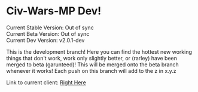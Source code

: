 Civ-Wars-MP Dev!
================
Current Stable Version: Out of sync  
Current Beta Version:   Out of sync  
Current Dev Version:    v2.0.1-dev  

This is the development branch! Here you can find the hottest new working things that don't work, work only slightly better, or (rarley) have been merged to beta (garunteed)! This will be merged onto the beta branch whenever it works! Each push on this branch will add to the z in x.y.z

Link to current client: <a href="http://htmlpreview.github.io/?https://github.com/techy1157/Civ-Wars-MP/blob/dev/CWclient.html">Right Here</a>

